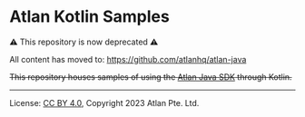 <!-- SPDX-License-Identifier: CC-BY-4.0 -->
<!-- Copyright 2023 Atlan Pte. Ltd. -->

# Atlan Kotlin Samples

⚠️ This repository is now deprecated ⚠️

All content has moved to: https://github.com/atlanhq/atlan-java

~~This repository houses samples of using the [Atlan Java SDK](https://developer.atlan.com/sdks/java/) through Kotlin.~~

----
License: [CC BY 4.0](https://creativecommons.org/licenses/by/4.0/),
Copyright 2023 Atlan Pte. Ltd.
